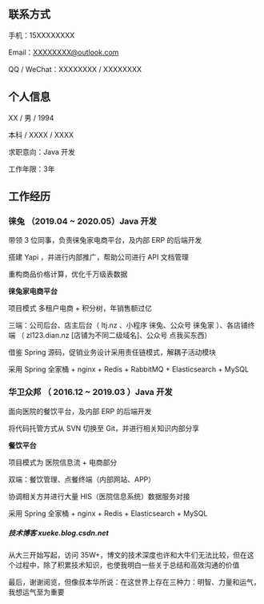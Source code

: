 ## 联系方式

手机：15XXXXXXXX

Email：XXXXXXXX@outlook.com

QQ / WeChat：XXXXXXXX / XXXXXXXX

## 个人信息

XX / 男 / 1994

本科 / XXXX / XXXX

求职意向：Java 开发

工作年限：3年

## 工作经历

### 徕兔 （2019.04 ~ 2020.05）Java 开发

带领 3 位同事，负责徕兔家电商平台，及内部 ERP 的后端开发

搭建 Yapi ，并进行内部推广，帮助公司进行 API 文档管理

重构商品价格计算，优化千万级表数据

**徕兔家电商平台**

项目模式 多租户电商 + 积分树，年销售额过亿

三端：公司后台、店主后台（ ltj.nz 、小程序 徕兔、公众号 徕兔家 ）、各店铺终端  （ zl123.dian.nz [店铺为不同二级域名]、公众号 点我买东西）

借鉴 Spring 源码，促销业务设计采用责任链模式，解耦子活动模块

采用 Spring 全家桶 + nginx + Redis + RabbitMQ + Elasticsearch + MySQL

### 华卫众邦 （ 2016.12 ~ 2019.03 ）Java 开发

面向医院的餐饮平台，及内部 ERP 的后端开发

将代码托管方式从 SVN 切换至 Git，并进行相关知识内部分享 

**餐饮平台**

项目模式为 医院信息流 + 电商部分

双端：餐饮管理、点餐终端（内部网站、APP）

协调相关方并进行大量 HIS（医院信息系统）数据服务对接

采用 Spring 全家桶 + nginx + Redis  + Elasticsearch + MySQL

##### 技术博客 xueke.blog.csdn.net

从大三开始写起，访问 35W+，博文的技术深度也许和大牛们无法比较，但在这个过程中，除了积累技术知识，也使我明白一些关于总结和高效沟通的价值

最后，谢谢阅览，但像叔本华所说：在这世界上存在三种力：明智、力量和运气，我想运气至为重要
